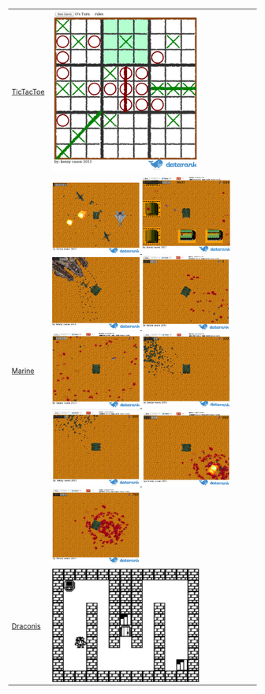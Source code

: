 <table width="600px"><tr><td>
<a href="/tictactoe">TicTacToe</a>
</td><td>
<a href="/tictactoe"><img src="/tictactoe/screenshot.png" width="300px"/></a>
</td></tr>
<tr><td>
<a href="/marine">Marine</a>
</td><td>
<a href="/marine">
<img src="/marine/img/screenshots/screenshot1.png" width="180px"/>
<img src="/marine/img/screenshots/screenshot9.png" width="180px"/>
<img src="/marine/img/screenshots/screenshot2.png" width="180px"/>
<img src="/marine/img/screenshots/screenshot3.png" width="180px"/>
<img src="/marine/img/screenshots/screenshot4.png" width="180px"/>
<img src="/marine/img/screenshots/screenshot5.png" width="180px"/>
<img src="/marine/img/screenshots/screenshot6.png" width="180px"/>
<img src="/marine/img/screenshots/screenshot7.png" width="180px"/>
<img src="/marine/img/screenshots/screenshot8.png" width="180px"/>
</a>
</td></tr>
<tr><td>
<a href="/draconis">Draconis</a>
</td><td>
<a href="/draconis"><img src="/draconis/screenshot.jpg" width="300px"/></a>
</td></tr></table>